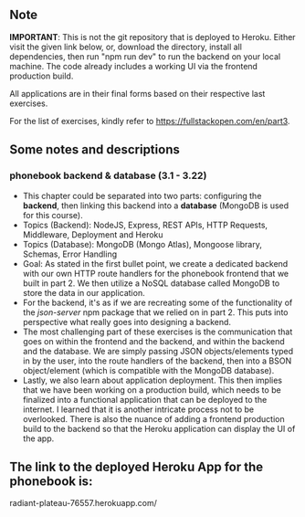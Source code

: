 ## Note

**IMPORTANT**: This is not the git repository that is deployed to Heroku. Either visit the given link below, or, download the directory, install all dependencies, then run "npm run dev" to run the backend on your local machine. The code already includes a working UI via the frontend production build. 

All applications are in their final forms based on their respective last exercises.

For the list of exercises, kindly refer to https://fullstackopen.com/en/part3.

## Some notes and descriptions

### phonebook backend & database (3.1 - 3.22)

* This chapter could be separated into two parts: configuring the **backend**, then linking this backend into a **database** (MongoDB is used for this course).
* Topics (Backend): NodeJS, Express, REST APIs, HTTP Requests, Middleware, Deployment and Heroku
* Topics (Database): MongoDB (Mongo Atlas), Mongoose library, Schemas, Error Handling
* Goal: As stated in the first bullet point, we create a dedicated backend with our own HTTP route handlers for the phonebook frontend that we built in part 2. We then utilize a NoSQL database called MongoDB to store the data in our application.
* For the backend, it's as if we are recreating some of the functionality of the *json-server* npm package that we relied on in part 2. This puts into perspective what really goes into designing a backend.
* The most challenging part of these exercises is the communication that goes on within the frontend and the backend, and within the backend and the database. We are simply passing JSON objects/elements typed in by the user, into the route handlers of the backend, then into a BSON object/element (which is compatible with the MongoDB database).
* Lastly, we also learn about application deployment. This then implies that we have been working on a production build, which needs to be finalized into a functional application that can be deployed to the internet. I learned that it is another intricate process not to be overlooked. There is also the nuance of adding a frontend production build to the backend so that the Heroku application can display the UI of the app.

## The link to the deployed Heroku App for the phonebook is:

radiant-plateau-76557.herokuapp.com/
